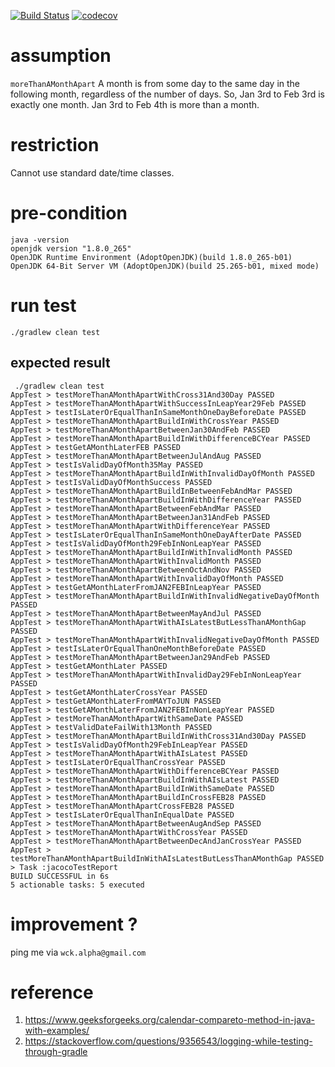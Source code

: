 [![Build Status](https://travis-ci.com/AlphaWong/hello-java.svg?branch=master)](https://travis-ci.com/AlphaWong/hello-java)
[![codecov](https://codecov.io/gh/AlphaWong/hello-java/branch/master/graph/badge.svg)](https://codecov.io/gh/AlphaWong/hello-java)
# assumption
`moreThanAMonthApart` A month is from some day to the same day in the following month, regardless of the number of days. So, Jan 3rd to Feb 3rd is exactly one month. Jan 3rd to Feb 4th is more than a month.

# restriction
Cannot use standard date/time classes.

# pre-condition
```console
java -version 
openjdk version "1.8.0_265"
OpenJDK Runtime Environment (AdoptOpenJDK)(build 1.8.0_265-b01)
OpenJDK 64-Bit Server VM (AdoptOpenJDK)(build 25.265-b01, mixed mode)
```

# run test
```console
./gradlew clean test 
``` 
## expected result
```console
 ./gradlew clean test
AppTest > testMoreThanAMonthApartWithCross31And30Day PASSED
AppTest > testMoreThanAMonthApartWithSuccessInLeapYear29Feb PASSED
AppTest > testIsLaterOrEqualThanInSameMonthOneDayBeforeDate PASSED
AppTest > testMoreThanAMonthApartBuildInWithCrossYear PASSED
AppTest > testMoreThanAMonthApartBetweenJan30AndFeb PASSED
AppTest > testMoreThanAMonthApartBuildInWithDifferenceBCYear PASSED
AppTest > testGetAMonthLaterFEB PASSED
AppTest > testMoreThanAMonthApartBetweenJulAndAug PASSED
AppTest > testIsValidDayOfMonth35May PASSED
AppTest > testMoreThanAMonthApartBuildInWithInvalidDayOfMonth PASSED
AppTest > testIsValidDayOfMonthSuccess PASSED
AppTest > testMoreThanAMonthApartBuildInBetweenFebAndMar PASSED
AppTest > testMoreThanAMonthApartBuildInWithDifferenceYear PASSED
AppTest > testMoreThanAMonthApartBetweenFebAndMar PASSED
AppTest > testMoreThanAMonthApartBetweenJan31AndFeb PASSED
AppTest > testMoreThanAMonthApartWithDifferenceYear PASSED
AppTest > testIsLaterOrEqualThanInSameMonthOneDayAfterDate PASSED
AppTest > testIsValidDayOfMonth29FebInNonLeapYear PASSED
AppTest > testMoreThanAMonthApartBuildInWithInvalidMonth PASSED
AppTest > testMoreThanAMonthApartWithInvalidMonth PASSED
AppTest > testMoreThanAMonthApartBetweenOctAndNov PASSED
AppTest > testMoreThanAMonthApartWithInvalidDayOfMonth PASSED
AppTest > testGetAMonthLaterFromJAN2FEBInLeapYear PASSED
AppTest > testMoreThanAMonthApartBuildInWithInvalidNegativeDayOfMonth PASSED
AppTest > testMoreThanAMonthApartBetweenMayAndJul PASSED
AppTest > testMoreThanAMonthApartWithAIsLatestButLessThanAMonthGap PASSED
AppTest > testMoreThanAMonthApartWithInvalidNegativeDayOfMonth PASSED
AppTest > testIsLaterOrEqualThanOneMonthBeforeDate PASSED
AppTest > testMoreThanAMonthApartBetweenJan29AndFeb PASSED
AppTest > testGetAMonthLater PASSED
AppTest > testMoreThanAMonthApartWithInvalidDay29FebInNonLeapYear PASSED
AppTest > testGetAMonthLaterCrossYear PASSED
AppTest > testGetAMonthLaterFromMAYToJUN PASSED
AppTest > testGetAMonthLaterFromJAN2FEBInNonLeapYear PASSED
AppTest > testMoreThanAMonthApartWithSameDate PASSED
AppTest > testValidDateFailWith13Month PASSED
AppTest > testMoreThanAMonthApartBuildInWithCross31And30Day PASSED
AppTest > testIsValidDayOfMonth29FebInLeapYear PASSED
AppTest > testMoreThanAMonthApartWithAIsLatest PASSED
AppTest > testIsLaterOrEqualThanCrossYear PASSED
AppTest > testMoreThanAMonthApartWithDifferenceBCYear PASSED
AppTest > testMoreThanAMonthApartBuildInWithAIsLatest PASSED
AppTest > testMoreThanAMonthApartBuildInWithSameDate PASSED
AppTest > testMoreThanAMonthApartBuildInCrossFEB28 PASSED
AppTest > testMoreThanAMonthApartCrossFEB28 PASSED
AppTest > testIsLaterOrEqualThanInEqualDate PASSED
AppTest > testMoreThanAMonthApartBetweenAugAndSep PASSED
AppTest > testMoreThanAMonthApartWithCrossYear PASSED
AppTest > testMoreThanAMonthApartBetweenDecAndJanCrossYear PASSED
AppTest > testMoreThanAMonthApartBuildInWithAIsLatestButLessThanAMonthGap PASSED
> Task :jacocoTestReport
BUILD SUCCESSFUL in 6s
5 actionable tasks: 5 executed
```

# improvement ?
ping me via `wck.alpha@gmail.com`

# reference
1. https://www.geeksforgeeks.org/calendar-compareto-method-in-java-with-examples/
1. https://stackoverflow.com/questions/9356543/logging-while-testing-through-gradle
